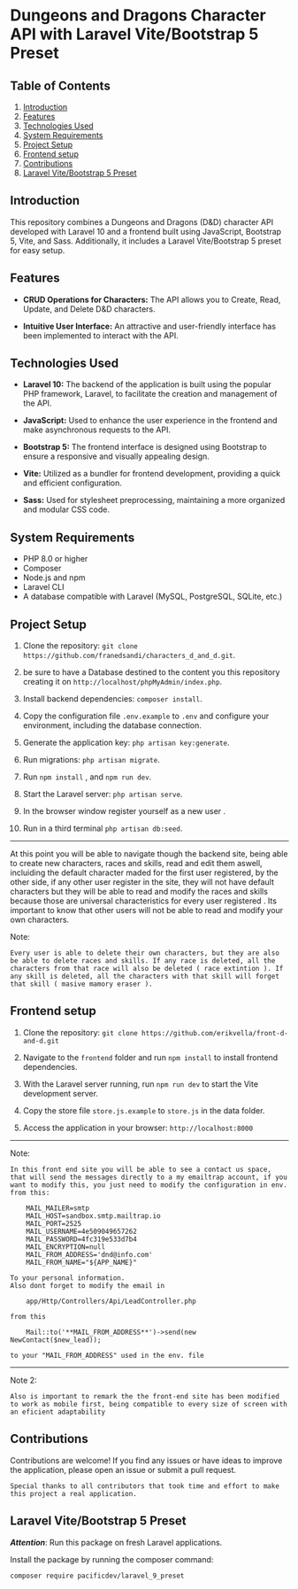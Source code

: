 # Dungeons and Dragons Character API with Laravel Vite/Bootstrap 5 Preset

## Table of Contents
1. [Introduction](#introduction)
2. [Features](#features)
3. [Technologies Used](#technologies-used)
4. [System Requirements](#system-requirements)
5. [Project Setup](#project-setup)
6. [Frontend setup](#frontend-setup)
6. [Contributions](#contributions)
8. [Laravel Vite/Bootstrap 5 Preset](#laravel-vite-bootstrap-5-preset)

## Introduction

This repository combines a Dungeons and Dragons (D&D) character API developed with Laravel 10 and a frontend built using JavaScript, Bootstrap 5, Vite, and Sass. Additionally, it includes a Laravel Vite/Bootstrap 5 preset for easy setup.

## Features

- **CRUD Operations for Characters:** The API allows you to Create, Read, Update, and Delete D&D characters.
  
- **Intuitive User Interface:** An attractive and user-friendly interface has been implemented to interact with the API.

## Technologies Used

- **Laravel 10:** The backend of the application is built using the popular PHP framework, Laravel, to facilitate the creation and management of the API.

- **JavaScript:** Used to enhance the user experience in the frontend and make asynchronous requests to the API.

- **Bootstrap 5:** The frontend interface is designed using Bootstrap to ensure a responsive and visually appealing design.

- **Vite:** Utilized as a bundler for frontend development, providing a quick and efficient configuration.

- **Sass:** Used for stylesheet preprocessing, maintaining a more organized and modular CSS code.

## System Requirements

- PHP 8.0 or higher
- Composer
- Node.js and npm
- Laravel CLI
- A database compatible with Laravel (MySQL, PostgreSQL, SQLite, etc.)

## Project Setup

1. Clone the repository: `git clone https://github.com/franedsandi/characters_d_and_d.git`.

2. be sure to have a Database destined to the content you this repository creating it on `http://localhost/phpMyAdmin/index.php`.

2. Install backend dependencies: `composer install`.

3. Copy the configuration file `.env.example` to `.env` and configure your environment, including the database connection.

4. Generate the application key: `php artisan key:generate`.

5. Run migrations: `php artisan migrate`.

6. Run `npm install` , and `npm run dev`.

7. Start the Laravel server: `php artisan serve`.

8. In the browser window register yourself as a new user .

9. Run in a third terminal `php artisan db:seed`.

---

At this point you will be able to navigate though the backend site, being able to create new characters, races and skills, read and edit them aswell, incluiding the default character maded for the first user registered, by the other side, if any other user register in the site, they will not have default characters but they will be able to read and modify the races and skills because those are universal characteristics for every user registered . Its important to know that other users will not be able to read and modify your own characters.

Note:

    Every user is able to delete their own characters, but they are also be able to delete races and skills. If any race is deleted, all the characters from that race will also be deleted ( race extintion ). If any skill is deleted, all the characters with that skill will forget that skill ( masive mamory eraser ).



## Frontend setup

1. Clone the repository: `git clone https://github.com/erikvella/front-d-and-d.git`

2. Navigate to the `frontend` folder and run `npm install` to install frontend dependencies.

3. With the Laravel server running, run `npm run dev` to start the Vite development server.

4. Copy the store file `store.js.example` to `store.js` in the data folder.

5. Access the application in your browser: `http://localhost:8000`

---------------------------------------------------

Note:

    In this front end site you will be able to see a contact us space, that will send the messages directly to a my emailtrap account, if you want to modify this, you just need to modify the configuration in env. from this:

        MAIL_MAILER=smtp
        MAIL_HOST=sandbox.smtp.mailtrap.io
        MAIL_PORT=2525
        MAIL_USERNAME=4e509049657262
        MAIL_PASSWORD=4fc319e533d7b4
        MAIL_ENCRYPTION=null
        MAIL_FROM_ADDRESS='dnd@info.com'
        MAIL_FROM_NAME="${APP_NAME}"

    To your personal information. 
    Also dont forget to modify the email in 

        app/Http/Controllers/Api/LeadController.php 

    from this

        Mail::to('**MAIL_FROM_ADDRESS**')->send(new NewContact($new_lead));

    to your "MAIL_FROM_ADDRESS" used in the env. file

---------------------------------------------------

Note 2:

    Also is important to remark the the front-end site has been modified to work as mobile first, being compatible to every size of screen with an eficient adaptability

## Contributions

Contributions are welcome! If you find any issues or have ideas to improve the application, please open an issue or submit a pull request.

    Special thanks to all contributors that took time and effort to make this project a real application.

## Laravel Vite/Bootstrap 5 Preset

**_Attention_**: Run this package on fresh Laravel applications.

Install the package by running the composer command:

    composer require pacificdev/laravel_9_preset

